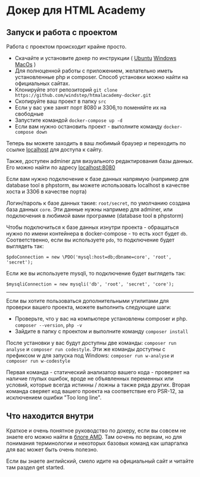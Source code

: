 # Докер для HTML Academy

## Запуск и работа с проектом

Работа с проектом происходит крайне просто.

* Скачайте и установите докер по инструкции (
[Ubuntu](https://docs.docker.com/install/linux/docker-ce/ubuntu/)
[Windows](https://docs.docker.com/docker-for-windows/install/)
[MacOs](https://docs.docker.com/docker-for-mac/install/)
)
* Для полноценной работы с приложением, желательно иметь установленные php и composer.
Способ установки можно найти на официальных сайтах.
* Клонируйте этот репозиторий `git clone https://github.com/windstep/htmalacademy-docker.git`
* Скопируйте ваш проект в папку `src`
* Если у вас уже занят порт 8080 и 3306,то поменяйте их на свободные
* Запустите командой `docker-compose up -d`
* Если вам нужно остановить проект - выполните команду `docker-compose down`

Теперь вы можете заходить в ваш любимый браузер и переходить по ссылке 
[localhost](http://localhost/) для доступа к сайту.

Также, доступен adminer для визуального редактирования базы данных.
Его можно найти по адресу [localhost:8080](http://localhost:8080/)

Если вам нужно подключение к базе данных напрямую 
(например для database tool в phpstorm, вы можете использовать
localhost в качестве хоста и 3306 в качестве порта)

Логин/пароль к базе данных такие: `root/secret`,
по умолчанию создана база данных `core`. Эти данные нужны например для adminer,
или подключения в любимой вами программе (database tool в phpstorm)

Чтобы подключиться к базе данных изнутри проекта - обращаться нужно
по имени контейнера в docker-compose - то есть хост будет `db`.
Соответственно, если вы используете `pdo`, то подключение будет выглядеть так:

`$pdoConnection = new \PDO('mysql:host=db;dbname=core', 'root', 'secret');`

Если же вы используете mysqli, то подключение будет выглядеть так:

`$mysqliConnection = new mysqli('db', 'root', 'secret', 'core');`

----

Если вы хотите пользоваться дополнительными утилитами для проверки вашего проекта,
можете выполнить следующие шаги:
* Проверьте, что у вас на компьютере установлены composer и php. `composer --version`, `php -v`
* Зайдите в папку с проектом и выполните команду `composer install`

После установки у вас будут доступны две команды: `composer run analyse` и `composer run codestyle`.
Эти же команды доступны с префиксом w для запуска под Windows: `composer run w-analyse` и `composer run w-codestyle`

Первая команда - статический анализатор вашего кода - проверяет на наличие глупых ошибок, вроде
не объявленных переменных или условий, которые всегда истинны / ложны а также ряда других.
Вторая команда сверяет код вашего проекта на соответствие его PSR-12, за исключением ошибки "Too long line".

## Что находится внутри

Краткое и очень понятное руководство по докеру, если вы совсем не знаете его
можно найти в [блоге AMD](https://blog.amd-nick.me/docker-introduction/).
Там оочень по верхам, но для понимания терминологии и некоторых базовых команд
как шпаргалка для вас может быть очень полезно.

Если вы знаете английский, смело идите на официальный сайт и читайте там раздел
get started.
